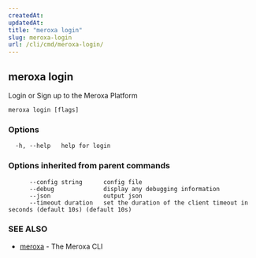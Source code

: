 ```yaml
---
createdAt: 
updatedAt: 
title: "meroxa login"
slug: meroxa-login
url: /cli/cmd/meroxa-login/
---
```

## meroxa login

Login or Sign up to the Meroxa Platform

```
meroxa login [flags]
```

### Options

```
  -h, --help   help for login
```

### Options inherited from parent commands

```
      --config string      config file
      --debug              display any debugging information
      --json               output json
      --timeout duration   set the duration of the client timeout in seconds (default 10s) (default 10s)
```

### SEE ALSO

* [meroxa](/cli/cmd/meroxa/)	 - The Meroxa CLI

